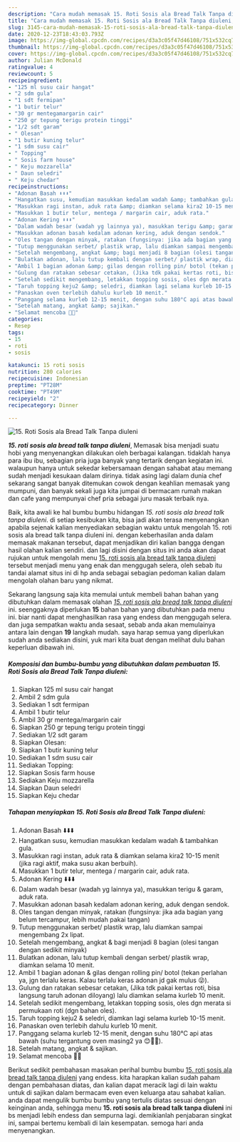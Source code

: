 ```yaml
---
description: "Cara mudah memasak 15. Roti Sosis ala Bread Talk Tanpa diuleni, Sempurna"
title: "Cara mudah memasak 15. Roti Sosis ala Bread Talk Tanpa diuleni, Sempurna"
slug: 3145-cara-mudah-memasak-15-roti-sosis-ala-bread-talk-tanpa-diuleni-sempurna
date: 2020-12-23T18:43:03.793Z
image: https://img-global.cpcdn.com/recipes/d3a3c05f47d46108/751x532cq70/15-roti-sosis-ala-bread-talk-tanpa-diuleni-foto-resep-utama.jpg
thumbnail: https://img-global.cpcdn.com/recipes/d3a3c05f47d46108/751x532cq70/15-roti-sosis-ala-bread-talk-tanpa-diuleni-foto-resep-utama.jpg
cover: https://img-global.cpcdn.com/recipes/d3a3c05f47d46108/751x532cq70/15-roti-sosis-ala-bread-talk-tanpa-diuleni-foto-resep-utama.jpg
author: Julian McDonald
ratingvalue: 4
reviewcount: 5
recipeingredient:
- "125 ml susu cair hangat"
- "2 sdm gula"
- "1 sdt fermipan"
- "1 butir telur"
- "30 gr mentegamargarin cair"
- "250 gr tepung terigu protein tinggi"
- "1/2 sdt garam"
- " Olesan"
- "1 butir kuning telur"
- "1 sdm susu cair"
- " Topping"
- " Sosis farm house"
- " Keju mozzarella"
- " Daun seledri"
- " Keju chedar"
recipeinstructions:
- "Adonan Basah ⬇️⬇️⬇️"
- "Hangatkan susu, kemudian masukkan kedalam wadah &amp; tambahkan gula."
- "Masukkan ragi instan, aduk rata &amp; diamkan selama kira2 10-15 menit (jika ragi aktif, maka susu akan berbuih)."
- "Masukkan 1 butir telur, mentega / margarin cair, aduk rata."
- "Adonan Kering ⬇️⬇️⬇️"
- "Dalam wadah besar (wadah yg lainnya ya), masukkan terigu &amp; garam, aduk rata."
- "Masukkan adonan basah kedalam adonan kering, aduk dengan sendok."
- "Oles tangan dengan minyak, ratakan (fungsinya: jika ada bagian yang belum tercampur, lebih mudah pakai tangan)"
- "Tutup menggunakan serbet/ plastik wrap, lalu diamkan sampai mengembang 2x lipat."
- "Setelah mengembang, angkat &amp; bagi menjadi 8 bagian (olesi tangan dengan sedikit minyak)"
- "Bulatkan adonan, lalu tutup kembali dengan serbet/ plastik wrap, diamkan selama 10 menit."
- "Ambil 1 bagian adonan &amp; gilas dengan rolling pin/ botol (tekan perlahan ya, jgn terlalu keras. Kalau terlalu keras adonan jd gak mulus 😜)."
- "Gulung dan ratakan sebesar cetakan, (Jika tdk pakai kertas roti, bisa langsung taruh adonan diloyang) lalu diamkan selama kurleb 10 menit."
- "Setelah sedikit mengembang, letakkan topping sosis, oles dgn merata si permukaan roti (dgn bahan oles)."
- "Taruh topping keju2 &amp; seledri, diamkan lagi selama kurleb 10-15 menit."
- "Panaskan oven terlebih dahulu kurleb 10 menit."
- "Panggang selama kurleb 12-15 menit, dengan suhu 180°C api atas bawah (suhu tergantung oven masing2 ya 😊👍🏻)."
- "Setelah matang, angkat &amp; sajikan."
- "Selamat mencoba 🙏🏻"
categories:
- Resep
tags:
- 15
- roti
- sosis

katakunci: 15 roti sosis 
nutrition: 280 calories
recipecuisine: Indonesian
preptime: "PT28M"
cooktime: "PT49M"
recipeyield: "2"
recipecategory: Dinner

---
```



![15. Roti Sosis ala Bread Talk Tanpa diuleni](https://img-global.cpcdn.com/recipes/d3a3c05f47d46108/751x532cq70/15-roti-sosis-ala-bread-talk-tanpa-diuleni-foto-resep-utama.jpg)

<b><i>15. roti sosis ala bread talk tanpa diuleni</i></b>, Memasak bisa menjadi suatu hobi yang menyenangkan dilakukan oleh berbagai kalangan. tidaklah hanya para ibu ibu, sebagian pria juga banyak yang tertarik dengan kegiatan ini. walaupun hanya untuk sekedar kebersamaan dengan sahabat atau memang sudah menjadi kesukaan dalam dirinya. tidak asing lagi dalam dunia chef sekarang sangat banyak ditemukan cowok dengan keahlian memasak yang mumpuni, dan banyak sekali juga kita jumpai di bermacam rumah makan dan cafe yang mempunyai chef pria sebagai juru masak terbaik nya.



Baik, kita awali ke hal bumbu bumbu hidangan <i>15. roti sosis ala bread talk tanpa diuleni</i>. di setiap kesibukan kita, bisa jadi akan terasa menyenangkan apabila sejenak kalian menyediakan sebagian waktu untuk mengolah 15. roti sosis ala bread talk tanpa diuleni ini. dengan keberhasilan anda dalam memasak makanan tersebut, dapat menjadikan diri kalian bangga dengan hasil olahan kalian sendiri. dan lagi disini dengan situs ini anda akan dapat rujukan untuk mengolah menu <u>15. roti sosis ala bread talk tanpa diuleni</u> tersebut menjadi menu yang enak dan menggugah selera, oleh sebab itu tandai alamat situs ini di hp anda sebagai sebagian pedoman kalian dalam mengolah olahan baru yang nikmat.


Sekarang langsung saja kita memulai untuk membeli bahan bahan yang dibutuhkan dalam memasak olahan <u><i>15. roti sosis ala bread talk tanpa diuleni</i></u> ini. seenggaknya diperlukan <b>15</b> bahan bahan yang dibutuhkan pada menu ini. biar nanti dapat menghasilkan rasa yang endess dan menggugah selera. dan juga sempatkan waktu anda sesaat, sebab anda akan memulainya antara lain dengan <b>19</b> langkah mudah. saya harap semua yang diperlukan sudah anda sediakan disini, yuk mari kita buat dengan melihat dulu bahan keperluan dibawah ini.

<!--inarticleads1-->

##### Komposisi dan bumbu-bumbu yang dibutuhkan dalam pembuatan 15. Roti Sosis ala Bread Talk Tanpa diuleni:

1. Siapkan 125 ml susu cair hangat
1. Ambil 2 sdm gula
1. Sediakan 1 sdt fermipan
1. Ambil 1 butir telur
1. Ambil 30 gr mentega/margarin cair
1. Siapkan 250 gr tepung terigu protein tinggi
1. Sediakan 1/2 sdt garam
1. Siapkan  Olesan:
1. Siapkan 1 butir kuning telur
1. Sediakan 1 sdm susu cair
1. Sediakan  Topping:
1. Siapkan  Sosis farm house
1. Sediakan  Keju mozzarella
1. Siapkan  Daun seledri
1. Siapkan  Keju chedar




<!--inarticleads2-->

##### Tahapan menyiapkan 15. Roti Sosis ala Bread Talk Tanpa diuleni:

1. Adonan Basah ⬇️⬇️⬇️
1. Hangatkan susu, kemudian masukkan kedalam wadah &amp; tambahkan gula.
1. Masukkan ragi instan, aduk rata &amp; diamkan selama kira2 10-15 menit (jika ragi aktif, maka susu akan berbuih).
1. Masukkan 1 butir telur, mentega / margarin cair, aduk rata.
1. Adonan Kering ⬇️⬇️⬇️
1. Dalam wadah besar (wadah yg lainnya ya), masukkan terigu &amp; garam, aduk rata.
1. Masukkan adonan basah kedalam adonan kering, aduk dengan sendok.
1. Oles tangan dengan minyak, ratakan (fungsinya: jika ada bagian yang belum tercampur, lebih mudah pakai tangan)
1. Tutup menggunakan serbet/ plastik wrap, lalu diamkan sampai mengembang 2x lipat.
1. Setelah mengembang, angkat &amp; bagi menjadi 8 bagian (olesi tangan dengan sedikit minyak)
1. Bulatkan adonan, lalu tutup kembali dengan serbet/ plastik wrap, diamkan selama 10 menit.
1. Ambil 1 bagian adonan &amp; gilas dengan rolling pin/ botol (tekan perlahan ya, jgn terlalu keras. Kalau terlalu keras adonan jd gak mulus 😜).
1. Gulung dan ratakan sebesar cetakan, (Jika tdk pakai kertas roti, bisa langsung taruh adonan diloyang) lalu diamkan selama kurleb 10 menit.
1. Setelah sedikit mengembang, letakkan topping sosis, oles dgn merata si permukaan roti (dgn bahan oles).
1. Taruh topping keju2 &amp; seledri, diamkan lagi selama kurleb 10-15 menit.
1. Panaskan oven terlebih dahulu kurleb 10 menit.
1. Panggang selama kurleb 12-15 menit, dengan suhu 180°C api atas bawah (suhu tergantung oven masing2 ya 😊👍🏻).
1. Setelah matang, angkat &amp; sajikan.
1. Selamat mencoba 🙏🏻




Berikut sedikit pembahasan masakan perihal bumbu bumbu <u>15. roti sosis ala bread talk tanpa diuleni</u> yang endess. kita harapkan kalian sudah paham dengan pembahasan diatas, dan kalian dapat meracik lagi di lain waktu untuk di sajikan dalam bermacam even even keluarga atau sahabat kalian. anda dapat mengulik bumbu bumbu yang tertulis diatas sesuai dengan keinginan anda, sehingga menu <b>15. roti sosis ala bread talk tanpa diuleni</b> ini bs menjadi lebih endess dan sempurna lagi. demikianlah penjabaran singkat ini, sampai bertemu kembali di lain kesempatan. semoga hari anda menyenangkan.
